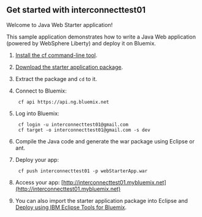 Get started with interconnecttest01
-----------------------------------
Welcome to Java Web Starter application!

This sample application demonstrates how to write a Java Web application (powered by WebSphere Liberty) and deploy it on Bluemix.

1. [Install the cf command-line tool](https://www.ng.bluemix.net/docs/#starters/BuildingWeb.html#install_cf).
2. [Download the starter application package](https://console.ng.bluemix.net:443/rest/../rest/apps/68f7ba25-981b-4d6d-9198-a87a24ff726b/starter-download).
3. Extract the package and `cd` to it.
4. Connect to Bluemix:

		cf api https://api.ng.bluemix.net

5. Log into Bluemix:

		cf login -u interconnecttest01@gmail.com
		cf target -o interconnecttest01@gmail.com -s dev
				
6. Compile the Java code and generate the war package using Eclipse or ant.
7. Deploy your app:

		cf push interconnecttest01 -p webStarterApp.war

8. Access your app: [http://interconnecttest01.mybluemix.net](http://interconnecttest01.mybluemix.net)
9. You can also import the starter application package into Eclipse and [Deploy using IBM Eclipse Tools for Bluemix](https://www.ng.bluemix.net/docs/#manageapps/eclipsetools.html#eclipsetools).
